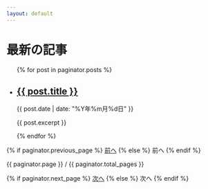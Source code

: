 ```yaml
---
layout: default
---
```


<div class="post-list">
  <h1>最新の記事</h1>
  <ul>
    {% for post in paginator.posts %}
      <li>
        <h2>
          <a href="{{ post.url | relative_url }}">{{ post.title }}</a>
        </h2>
        <p class="post-meta">{{ post.date | date: "%Y年%m月%d日" }}</p>
        <p>{{ post.excerpt }}</p>
      </li>
    {% endfor %}
  </ul>
</div>

<div class="pagination">
  {% if paginator.previous_page %}
    <a href="{{ paginator.previous_page_path | relative_url }}" class="btn">前へ</a>
  {% else %}
    <span class="btn btn-disabled">前へ</span>
  {% endif %}

  <span class="page-info">{{ paginator.page }} / {{ paginator.total_pages }}</span>

  {% if paginator.next_page %}
    <a href="{{ paginator.next_page_path | relative_url }}" class="btn">次へ</a>
  {% else %}
    <span class="btn btn-disabled">次へ</span>
  {% endif %}
</div>
